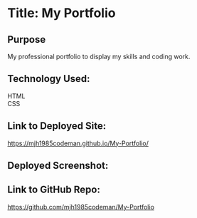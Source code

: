 # Title: My Portfolio

## Purpose
My professional portfolio to display my skills and coding work.

## Technology Used:
HTML <br/>
CSS
## Link to Deployed Site:
https://mjh1985codeman.github.io/My-Portfolio/

## Deployed Screenshot:

## Link to GitHub Repo:
https://github.com/mjh1985codeman/My-Portfolio